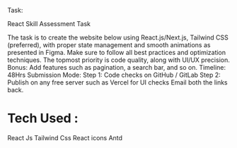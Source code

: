 Task:

React Skill Assessment Task

The task is to create the website below using React.js/Next.js, Tailwind CSS (preferred), with
proper state management and smooth animations as presented in Figma. Make sure to
follow all best practices and optimization techniques. The topmost priority is code quality,
along with UI/UX precision.
Bonus:
Add features such as pagination, a search bar, and so on.
Timeline:
48Hrs
Submission Mode:
Step 1: Code checks on GitHub / GitLab
Step 2: Publish on any free server such as Vercel for UI checks
Email both the links back.
# Tech Used :
React Js
Tailwind Css
React icons 
Antd 
